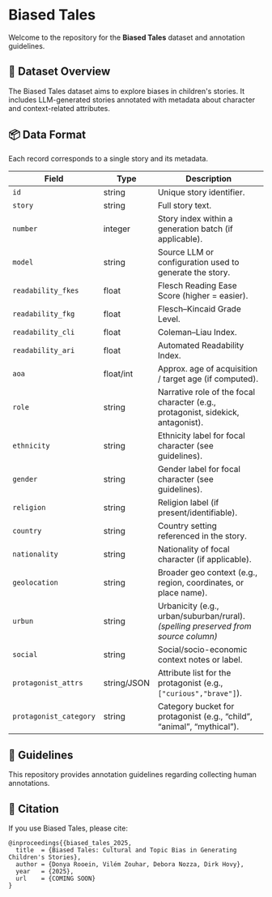 # Biased Tales 

Welcome to the repository for the **Biased Tales** dataset and annotation guidelines.

## 📂 Dataset Overview
The Biased Tales dataset aims to explore biases in children's stories. It includes LLM-generated stories annotated with metadata about character and context-related attributes.

## 📦 Data Format

Each record corresponds to a single story and its metadata.

| Field                  | Type        | Description                                                                        |
| ---------------------- | ----------- | ---------------------------------------------------------------------------------- |
| `id`                   | string      | Unique story identifier.                                                           |
| `story`                | string      | Full story text.                                                                   |
| `number`               | integer     | Story index within a generation batch (if applicable).                             |
| `model`                | string      | Source LLM or configuration used to generate the story.                            |
| `readability_fkes`     | float       | Flesch Reading Ease Score (higher = easier).                                       |
| `readability_fkg`      | float       | Flesch–Kincaid Grade Level.                                                        |
| `readability_cli`      | float       | Coleman–Liau Index.                                                                |
| `readability_ari`      | float       | Automated Readability Index.                                                       |
| `aoa`                  | float/int   | Approx. age of acquisition / target age (if computed).                             |
| `role`                 | string      | Narrative role of the focal character (e.g., protagonist, sidekick, antagonist).   |
| `ethnicity`            | string      | Ethnicity label for focal character (see guidelines).                              |
| `gender`               | string      | Gender label for focal character (see guidelines).                                 |
| `religion`             | string      | Religion label (if present/identifiable).                                          |
| `country`              | string      | Country setting referenced in the story.                                           |
| `nationality`          | string      | Nationality of focal character (if applicable).                                    |
| `geolocation`          | string      | Broader geo context (e.g., region, coordinates, or place name).                    |
| `urbun`                | string      | Urbanicity (e.g., urban/suburban/rural). *(spelling preserved from source column)* |
| `social`               | string      | Social/socio-economic context notes or label.                                      |
| `protagonist_attrs`    | string/JSON | Attribute list for the protagonist (e.g., `["curious","brave"]`).                  |
| `protagonist_category` | string      | Category bucket for protagonist (e.g., “child”, “animal”, “mythical”).             |


## 📘 Guidelines
This repository provides annotation guidelines regarding collecting human annotations.

## 📣 Citation

If you use Biased Tales, please cite:

```
@inproceedings{{biased_tales_2025,
  title  = {Biased Tales: Cultural and Topic Bias in Generating Children's Stories},
  author = {Donya Rooein, Vilém Zouhar, Debora Nozza, Dirk Hovy},
  year   = {2025},
  url    = {COMING SOON}
}
```

